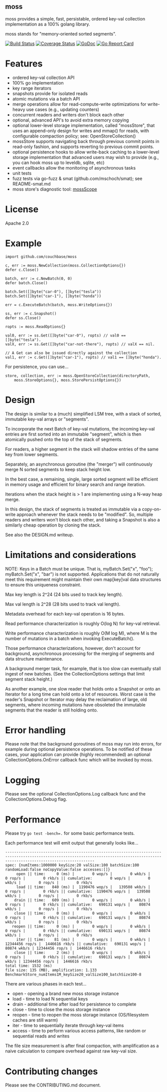 moss
----

moss provides a simple, fast, persistable, ordered key-val collection
implementation as a 100% golang library.

moss stands for "memory-oriented sorted segments".

[![Build Status](https://travis-ci.org/couchbase/moss.svg?branch=master)](https://travis-ci.org/couchbase/moss) [![Coverage Status](https://coveralls.io/repos/github/couchbase/moss/badge.svg?branch=master)](https://coveralls.io/github/couchbase/moss?branch=master) [![GoDoc](https://godoc.org/github.com/couchbase/moss?status.svg)](https://godoc.org/github.com/couchbase/moss) [![Go Report Card](https://goreportcard.com/badge/github.com/couchbase/moss)](https://goreportcard.com/report/github.com/couchbase/moss)

Features
========

* ordered key-val collection API
* 100% go implementation
* key range iterators
* snapshots provide for isolated reads
* atomic mutations via a batch API
* merge operations allow for read-compute-write optimizations
  for write-heavy use cases (e.g., updating counters)
* concurrent readers and writers don't block each other
* optional, advanced API's to avoid extra memory copying
* optional lower-level storage implementation, called "mossStore",
  that uses an append-only design for writes and mmap() for reads,
  with configurable compaction policy; see: OpenStoreCollection()
* mossStore supports navigating back through previous commit points in
  read-only fashion, and supports reverting to previous commit points.
* optional persistence hooks to allow write-back caching to a
  lower-level storage implementation that advanced users may wish to
  provide (e.g., you can hook moss up to leveldb, sqlite, etc)
* event callbacks allow the monitoring of asynchronous tasks
* unit tests
* fuzz tests via go-fuzz & smat (github.com/mschoch/smat);
  see README-smat.md
* moss store's diagnostic tool: [mossScope](https://github.com/couchbase/mossScope)

License
=======

Apache 2.0

Example
=======

    import github.com/couchbase/moss

    c, err := moss.NewCollection(moss.CollectionOptions{})
    defer c.Close()

    batch, err := c.NewBatch(0, 0)
    defer batch.Close()

    batch.Set([]byte("car-0"), []byte("tesla"))
    batch.Set([]byte("car-1"), []byte("honda"))

    err = c.ExecuteBatch(batch, moss.WriteOptions{})

    ss, err := c.Snapshot()
    defer ss.Close()

    ropts := moss.ReadOptions{}

    val0, err := ss.Get([]byte("car-0"), ropts) // val0 == []byte("tesla").
    valX, err := ss.Get([]byte("car-not-there"), ropts) // valX == nil.

    // A Get can also be issued directly against the collection
    val1, err := c.Get([]byte("car-1"), ropts) // val1 == []byte("honda").

For persistence, you can use...

    store, collection, err := moss.OpenStoreCollection(directoryPath,
        moss.StoreOptions{}, moss.StorePersistOptions{})

Design
======

The design is similar to a (much) simplified LSM tree, with a stack of
sorted, immutable key-val arrays or "segments".

To incorporate the next Batch of key-val mutations, the incoming
key-val entries are first sorted into an immutable "segment", which is
then atomically pushed onto the top of the stack of segments.

For readers, a higher segment in the stack will shadow entries of the
same key from lower segments.

Separately, an asynchronous goroutine (the "merger") will continuously
merge N sorted segments to keep stack height low.

In the best case, a remaining, single, large sorted segment will be
efficient in memory usage and efficient for binary search and range
iteration.

Iterations when the stack height is > 1 are implementing using a N-way
heap merge.

In this design, the stack of segments is treated as immutable via a
copy-on-write approach whenever the stack needs to be "modified".  So,
multiple readers and writers won't block each other, and taking a
Snapshot is also a similarly cheap operation by cloning the stack.

See also the DESIGN.md writeup.

Limitations and considerations
==============================

NOTE: Keys in a Batch must be unique.  That is, myBatch.Set("x",
"foo"); myBatch.Set("x", "bar") is not supported.  Applications that
do not naturally meet this requirement might maintain their own
map[key]val data structures to ensure this uniqueness constraint.

Max key length is 2^24 (24 bits used to track key length).

Max val length is 2^28 (28 bits used to track val length).

Metadata overhead for each key-val operation is 16 bytes.

Read performance characterization is roughly O(log N) for key-val
retrieval.

Write performance characterization is roughly O(M log M), where M is
the number of mutations in a batch when invoking ExecuteBatch().

Those performance characterizations, however, don't account for
background, asynchronous processing for the merging of segments and
data structure maintenance.

A background merger task, for example, that is too slow can eventually
stall ingest of new batches.  (See the CollectionOptions settings that
limit segment stack height.)

As another example, one slow reader that holds onto a Snapshot or onto
an Iterator for a long time can hold onto a lot of resources.  Worst
case is the reader's Snapshot or Iterator may delay the reclaimation
of large, old segments, where incoming mutations have obsoleted the
immutable segments that the reader is still holding onto.

Error handling
==============

Please note that the background goroutines of moss may run into
errors, for example during optional persistence operations.  To be
notified of these cases, your application can provide (highly
recommended) an optional CollectionOptions.OnError callback func which
will be invoked by moss.

Logging
=======

Please see the optional CollectionOptions.Log callback func and the
CollectionOptions.Debug flag.

Performance
===========

Please try `go test -bench=.` for some basic performance tests.

Each performance test will emit output that generally looks like...

    ------------------------------------------------------------------------------------------------------------------------------------------------------------------------------------
    spec: {numItems:1000000 keySize:20 valSize:100 batchSize:100 randomLoad:false noCopyValue:false accesses:[]}
         open || time:     0 (ms) |        0 wop/s |        0 wkb/s |        0 rop/s |        0 rkb/s || cumulative:        0 wop/s |        0 wkb/s |        0 rop/s |        0 rkb/s
         load || time:   840 (ms) |  1190476 wop/s |   139508 wkb/s |        0 rop/s |        0 rkb/s || cumulative:  1190476 wop/s |   139508 wkb/s |        0 rop/s |        0 rkb/s
        drain || time:   609 (ms) |        0 wop/s |        0 wkb/s |        0 rop/s |        0 rkb/s || cumulative:   690131 wop/s |    80874 wkb/s |        0 rop/s |        0 rkb/s
        close || time:     0 (ms) |        0 wop/s |        0 wkb/s |        0 rop/s |        0 rkb/s || cumulative:   690131 wop/s |    80874 wkb/s |        0 rop/s |        0 rkb/s
       reopen || time:     0 (ms) |        0 wop/s |        0 wkb/s |        0 rop/s |        0 rkb/s || cumulative:   690131 wop/s |    80874 wkb/s |        0 rop/s |        0 rkb/s
         iter || time:    81 (ms) |        0 wop/s |        0 wkb/s | 12344456 rop/s |  1446616 rkb/s || cumulative:   690131 wop/s |    80874 wkb/s | 12344456 rop/s |  1446616 rkb/s
        close || time:     2 (ms) |        0 wop/s |        0 wkb/s |        0 rop/s |        0 rkb/s || cumulative:   690131 wop/s |    80874 wkb/s | 12344456 rop/s |  1446616 rkb/s
    total time: 1532 (ms)
    file size: 135 (MB), amplification: 1.133
    BenchmarkStore_numItems1M_keySize20_valSize100_batchSize100-8

There are various phases in each test...

* open - opening a brand new moss storage instance
* load - time to load N sequential keys
* drain - additional time after load for persistence to complete
* close - time to close the moss storage instance
* reopen - time to reopen the moss storage instance (OS/filesystem caches are still warm)
* iter - time to sequentially iterate through key-val items
* access - time to perform various access patterns, like random or sequential reads and writes

The file size measurement is after final compaction, with
amplification as a naive calculation to compare overhead against raw
key-val size.

Contributing changes
====================

Please see the CONTRIBUTING.md document.

